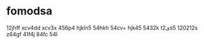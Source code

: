 # fomodsa
12jhff
xcv4dd
xcv3x
456p4
hjkln5
54hkh
54cv+
hjk45
5432k
t2یs5
120212s
z64gf
41f4j
84fc
54l
